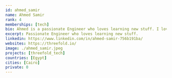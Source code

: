 ```yaml
---
id: ahmed_samir
name: Ahmed Samir
rank: 4
memberships: [tech]
bio: Ahmed is a passionate Engineer who loves learning new stuff. I love what Threefold is doing to give the internet back to the people, enabling those who do not have internet access by providing them with free, easily—accessible internet
excerpt: Passionate Engineer who loves learning new stuff.
linkedin: https://www.linkedin.com/in/ahmed-samir-756b191ba/
websites: https://threefold.io/
image: ./ahmed_samir.jpeg
projects: [threefold_tech]
countries: [Egypt]
cities: [Cairo]
private: 0
---
```


